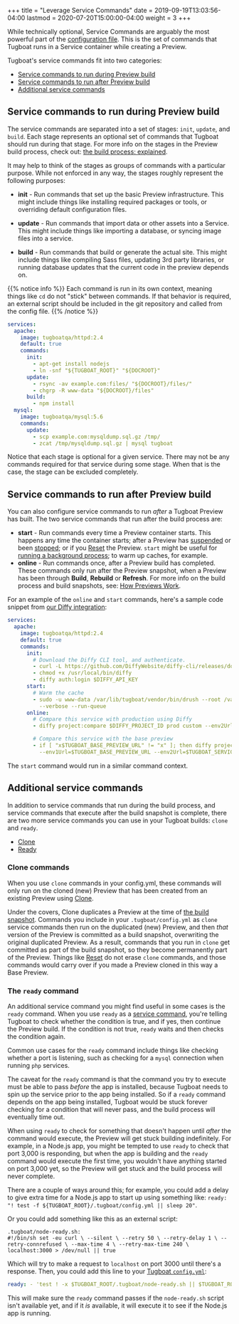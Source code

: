 +++
title = "Leverage Service Commands"
date = 2019-09-19T13:03:56-04:00
lastmod = 2020-07-20T15:00:00-04:00
weight = 3
+++

While technically optional, Service Commands are arguably the most powerful part of the
[configuration file](/setting-up-tugboat/create-a-tugboat-config-file/). This is the set of commands that Tugboat runs
in a Service container while creating a Preview.

Tugboat's service commands fit into two categories:

- [Service commands to run during Preview build](#service-commands-to-run-during-preview-build)
- [Service commands to run after Preview build](#service-commands-to-run-after-preview-build)
- [Additional service commands](#additional-service-commands)

## Service commands to run during Preview build

The service commands are separated into a set of stages: `init`, `update`, and `build`. Each stage represents an
optional set of commands that Tugboat should run during that stage. For more info on the stages in the Preview build
process, check out:
[the build process: explained](/building-a-preview/preview-deep-dive/how-previews-work/#the-build-process-explained).

It may help to think of the stages as groups of commands with a particular purpose. While not enforced in any way, the
stages roughly represent the following purposes:

- **init** - Run commands that set up the basic Preview infrastructure. This might include things like installing
  required packages or tools, or overriding default configuration files.

- **update** - Run commands that import data or other assets into a Service. This might include things like importing a
  database, or syncing image files into a service.

- **build** - Run commands that build or generate the actual site. This might include things like compiling Sass files,
  updating 3rd party libraries, or running database updates that the current code in the preview depends on.

{{% notice info %}} Each command is run in its own context, meaning things like `cd` do not "stick" between commands. If
that behavior is required, an external script should be included in the git repository and called from the config file.
{{% /notice %}}

```yaml
services:
  apache:
    image: tugboatqa/httpd:2.4
    default: true
    commands:
      init:
        - apt-get install nodejs
        - ln -snf "${TUGBOAT_ROOT}" "${DOCROOT}"
      update:
        - rsync -av example.com:files/ "${DOCROOT}/files/"
        - chgrp -R www-data "${DOCROOT}/files"
      build:
        - npm install
  mysql:
    image: tugboatqa/mysql:5.6
    commands:
      update:
        - scp example.com:mysqldump.sql.gz /tmp/
        - zcat /tmp/mysqldump.sql.gz | mysql tugboat
```

Notice that each stage is optional for a given service. There may not be any commands required for that service during
some stage. When that is the case, the stage can be excluded completely.

## Service commands to run after Preview build

You can also configure service commands to run _after_ a Tugboat Preview has built. The two service commands that run
after the build process are:

- **start** - Run commands every time a Preview container starts. This happens any time the container starts; after a
  Preview has [suspended](/building-a-preview/preview-deep-dive/how-previews-work#status-message) or been
  [stopped](/building-a-preview/administer-previews/change-preview-states#start-stop); or if you
  [Reset](/building-a-preview/administer-previews/change-preview-states#reset) the Preview. `start` might be useful for
  [running a background process](../running-a-background-process/); to warm up caches, for example.
- **online** - Run commands once, after a Preview build has completed. These commands only run after the Preview
  snapshot, when a Preview has been through **Build**, **Rebuild** or **Refresh**. For more info on the build process
  and build snapshots, see: [How Previews Work](/building-a-preview/preview-deep-dive/how-previews-work/).

For an example of the `online` and `start` commands, here's a sample code snippet from
[our Diffy integration](/starter-configs/code-snippets/diffy-integration/):

```yaml
services:
  apache:
    image: tugboatqa/httpd:2.4
    default: true
    commands:
      init:
        # Download the Diffy CLI tool, and authenticate.
        - curl -L https://github.com/DiffyWebsite/diffy-cli/releases/download/0.1.2/diffy.phar -o /usr/local/bin/diffy
        - chmod +x /usr/local/bin/diffy
        - diffy auth:login $DIFFY_API_KEY
      start:
        # Warm the cache
        - sudo -u www-data /var/lib/tugboat/vendor/bin/drush --root /var/lib/tugboat/web warmer:enqueue -l localhost
          --verbose --run-queue
      online:
        # Compare this service with production using Diffy
        - diffy project:compare $DIFFY_PROJECT_ID prod custom --env2Url=$TUGBOAT_SERVICE_URL

        # Compare this service with the base preview
        - if [ "x$TUGBOAT_BASE_PREVIEW_URL" != "x" ]; then diffy project:compare $DIFFY_PROJECT_ID custom custom
          --env1Url=$TUGBOAT_BASE_PREVIEW_URL --env2Url=$TUGBOAT_SERVICE_URL; fi
```

The `start` command would run in a similar command context.

## Additional service commands

In addition to service commands that run during the build process, and service commands that execute after the build
snapshot is complete, there are two more service commands you can use in your Tugboat builds: `clone` and `ready`.

- [Clone](#clone-commands)
- [Ready](#the-ready-command)

### Clone commands

When you use `clone` commands in your config.yml, these commands will only run on the cloned (new) Preview that has been
created from an existing Preview using
[Clone](/building-a-preview/administer-previews/build-previews/#duplicate-a-preview).

Under the covers, Clone duplicates a Preview at the time of
[the build snapshot](/building-a-preview/preview-deep-dive/how-previews-work/#the-build-snapshot). Commands you include
in your `.tugboat/config.yml` as `clone` service commands then run on the duplicated (new) Preview, and then _that_
version of the Preview is committed as a build snapshot, overwriting the original duplicated Preview. As a result,
commands that you run in `clone` get committed as part of the build snapshot, so they become permanently part of the
Preview. Things like [Reset](/building-a-preview/administer-previews/change-preview-states/#reset) do not erase `clone`
commands, and those commands would carry over if you made a Preview cloned in this way a Base Preview.

### The `ready` command

An additional service command you might find useful in some cases is the `ready` command. When you use `ready` as a
[service command](../leverage-service-commands/), you're telling Tugboat to check whether the condition is true, and if
yes, then continue the Preview build. If the condition is not true, `ready` waits and then checks the condition again.

Common use cases for the `ready` command include things like checking whether a port is listening, such as checking for
a `mysql` connection when running `php` services.

The caveat for the `ready` command is that the command you try to execute must be able to pass _before_ the app is
installed, because Tugboat needs to spin up the service prior to the app being installed. So if a `ready` command
depends on the app being installed, Tugboat would be stuck forever checking for a condition that will never pass, and
the build process will eventually time out.

When using `ready` to check for something that doesn't happen until _after_ the command would execute, the Preview will
get stuck building indefinitely. For example, in a Node.js app, you might be tempted to use `ready` to check that port
3,000 is responding, but when the app is building and the `ready` command would execute the first time, you wouldn't
have anything started on port 3,000 yet, so the Preview will get stuck and the build process will never complete.

There are a couple of ways around this; for example, you could add a delay to give extra time for a Node.js app to start
up using something like: `ready: "! test -f ${TUGBOAT_ROOT}/.tugboat/config.yml || sleep 20"`.

Or you could add something like this as an external script:

```
.tugboat/node-ready.sh:
#!/bin/sh set -eu curl \ --silent \ --retry 50 \ --retry-delay 1 \ --retry-connrefused \ --max-time 4 \ --retry-max-time 240 \ localhost:3000 > /dev/null || true
```

Which will try to make a request to `localhost` on port 3000 until there's a response. Then, you could add this line to
your [Tugboat `config.yml`](/setting-up-tugboat/create-a-tugboat-config-file/):

```yaml
ready: - 'test ! -x $TUGBOAT_ROOT/.tugboat/node-ready.sh || $TUGBOAT_ROOT/.tugboat/node-ready.sh'
```

This will make sure the `ready` command passes if the `node-ready.sh` script isn't available yet, and if it _is_
available, it will execute it to see if the Node.js app is running.
